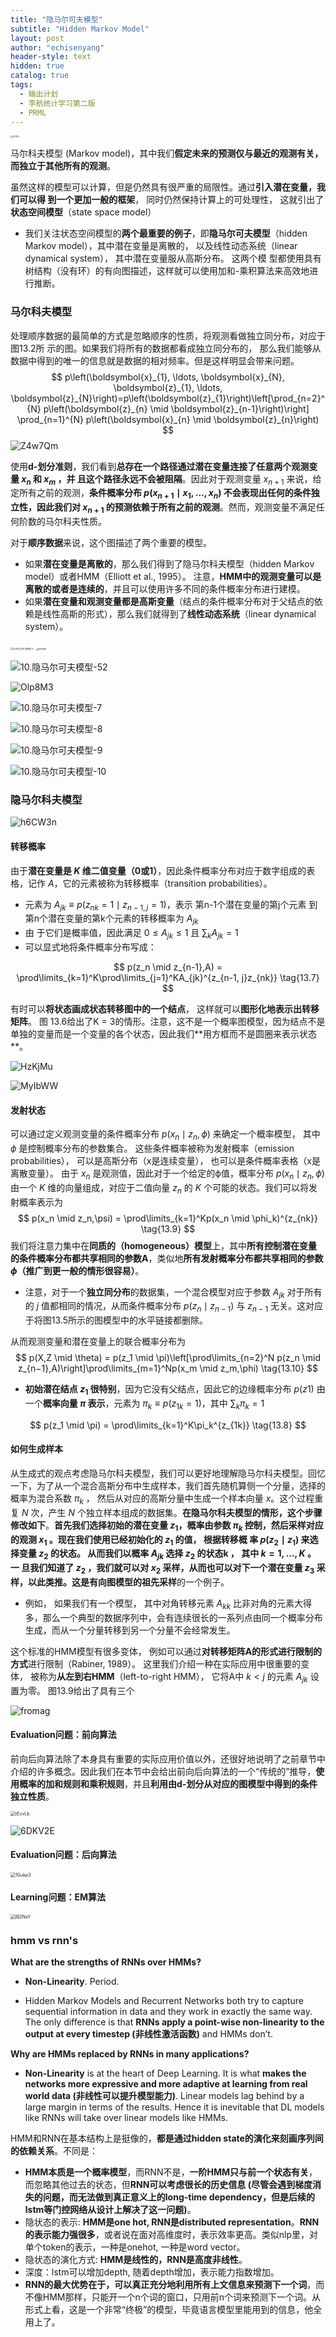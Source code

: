 ```yaml
---
title: "隐马尔可夫模型"
subtitle: "Hidden Markov Model"
layout: post
author: "echisenyang"
header-style: text
hidden: true
catalog: true
tags:
  - 输出计划
  - 李航统计学习第二版
  - PRML
---
```


<img src="https://gitee.com/echisenyang/GiteeForUpicUse/raw/master/uPic/ih7IZu.jpg" alt="ih7IZu" style="zoom: 25%;" />

马尔科夫模型 (Markov model)，其中我们**假定未来的预测仅与最近的观测有关，⽽独⽴于其他所有的观测**。

虽然这样的模型可以计算，但是仍然具有很严重的局限性。通过**引⼊潜在变量，我们可以得 到⼀个更加⼀般的框架**， 同时仍然保持计算上的可处理性， 这就引出了**状态空间模型**（state space model）

- 我们关注状态空间模型的**两个最重要的例⼦**，即**隐马尔可夫模型**（hidden Markov model），其中潜在变量是离散的， 以及线性动态系统（linear dynamical system）， 其中潜在变量服从⾼斯分布。 这两个模 型都使⽤具有树结构（没有环）的有向图描述，这样就可以使⽤加和-乘积算法来⾼效地进⾏推断。

### 马尔科夫模型

处理顺序数据的最简单的⽅式是忽略顺序的性质，将观测看做独⽴同分布，对应于图13.2所 ⽰的图。如果我们将所有的数据都看成独⽴同分布的， 那么我们能够从数据中得到的唯⼀的信息就是数据的相对频率。但是这样明显会带来问题。
$$
p\left(\boldsymbol{x}_{1}, \ldots, \boldsymbol{x}_{N}, \boldsymbol{z}_{1}, \ldots, \boldsymbol{z}_{N}\right)=p\left(\boldsymbol{z}_{1}\right)\left[\prod_{n=2}^{N} p\left(\boldsymbol{z}_{n}  \mid  \boldsymbol{z}_{n-1}\right)\right] \prod_{n=1}^{N} p\left(\boldsymbol{x}_{n}  \mid  \boldsymbol{z}_{n}\right)
$$
![Z4w7Qm](https://gitee.com/echisenyang/GiteeForUpicUse/raw/master/uPic/Z4w7Qm.png)

使⽤**d-划分准则**，我们看到**总存在⼀个路径通过潜在变量连接了任意两个观测变量 $x_n$ 和 $x_m$ ，并 且这个路径永远不会被阻隔**。因此对于观测变量 $x_{n+1}$ 来说，给定所有之前的观测，**条件概率分布 $p(x_{n+1} \mid x_1 , . . . , x_n )$ 不会表现出任何的条件独⽴性，因此我们对 $x_{n+1}$ 的预测依赖于所有之前的观测**。然⽽，观测变量不满⾜任何阶数的马尔科夫性质。

对于**顺序数据**来说，这个图描述了两个重要的模型。

- 如果**潜在变量是离散的**，那么我们得到了隐马尔科夫模型（hidden Markov model）或者HMM（Elliott et al., 1995）。 注意，**HMM中的观测变量可以是离散的或者是连续的**，并且可以使⽤许多不同的条件概率分布进⾏建模。
- 如果**潜在变量和观测变量都是⾼斯变量**（结点的条件概率分布对于⽗结点的依赖是线性⾼斯的形式），那么我们就得到了**线性动态系统**（linear dynamical system）。

<img src="/Users/yangjiale/Downloads/10.隐马尔可夫模型-3.jpg" alt="10.隐马尔可夫模型-3" style="zoom:25%;" />

<img src="https://gitee.com/echisenyang/GiteeForUpicUse/raw/master/uPic/UPjRpE.jpg" alt="UPjRpE" style="zoom:25%;" />

![10.隐马尔可夫模型-52](https://gitee.com/echisenyang/GiteeForUpicUse/raw/master/uPic/10.隐马尔可夫模型-5%202.jpg)

![Olp8M3](https://gitee.com/echisenyang/GiteeForUpicUse/raw/master/uPic/Olp8M3.jpg)

![10.隐马尔可夫模型-7](https://gitee.com/echisenyang/GiteeForUpicUse/raw/master/uPic/10.隐马尔可夫模型-7.jpg)

![10.隐马尔可夫模型-8](https://gitee.com/echisenyang/GiteeForUpicUse/raw/master/uPic/10.隐马尔可夫模型-8.jpg)

![10.隐马尔可夫模型-9](https://gitee.com/echisenyang/GiteeForUpicUse/raw/master/uPic/10.隐马尔可夫模型-9.jpg)

![10.隐马尔可夫模型-10](https://gitee.com/echisenyang/GiteeForUpicUse/raw/master/uPic/10.隐马尔可夫模型-10.jpg)

### 隐马尔科夫模型

![h6CW3n](https://gitee.com/echisenyang/GiteeForUpicUse/raw/master/uPic/h6CW3n.png)

#### 转移概率

由于**潜在变量是 $K$ 维⼆值变量（0或1）**，因此条件概率分布对应于数字组成的表格，记作 $A$，它的元素被称为转移概率（transition probabilities）。

- 元素为 $A_{jk} ≡ p(z_{nk} = 1  \mid  z_{n−1,j} = 1)$，表示 第n-1个潜在变量的第j个元素 到 第n个潜在变量的第k个元素的转移概率为 $A_{jk}$
- 由 于它们是概率值，因此满足 $0 \leq A_{jk} \leq 1$ 且 $\sum_k A_{jk} = 1$ 
- 可以显式地将条件概率分布写成：

$$
p(z_n \mid z_{n-1},A) = \prod\limits_{k=1}^K\prod\limits_{j=1}^KA_{jk}^{z_{n-1, j}z_{nk}} \tag{13.7}
$$

有时可以**将状态画成状态转移图中的⼀个结点**， 这样就可以**图形化地表⽰出转移矩阵**。 图 13.6给出了K = 3的情形。注意，这不是⼀个概率图模型，因为结点不是单独的变量⽽是⼀个变量的各个状态，因此我们**⽤⽅框⽽不是圆圈来表⽰状态**。





![HzKjMu](https://gitee.com/echisenyang/GiteeForUpicUse/raw/master/uPic/HzKjMu.png)

![MyIbWW](https://gitee.com/echisenyang/GiteeForUpicUse/raw/master/uPic/MyIbWW.png)

#### 发射状态

可以通过定义观测变量的条件概率分布 $p(x_n  \mid  z_n , ϕ)$ 来确定⼀个概率模型， 其中 $ϕ$ 是控制概率分布的参数集合。 这些条件概率被称为发射概率（emission probabilities）， 可以是⾼斯分布（x是连续变量）， 也可以是条件概率表格（x是离散变量）。 由于 $x_n$ 是观测值，因此对于⼀个给定的ϕ值，概率分布 $p(x_n  \mid  z_n , ϕ)$ 由⼀个 $K$ 维的向量组成，对应于⼆值向量 $z_n$ 的 $K$ 个可能的状态。我们可以将发射概率表⽰为
$$
p(x_n \mid z_n,\psi) = \prod\limits_{k=1}^Kp(x_n \mid \phi_k)^{z_{nk}} \tag{13.9}
$$
我们将注意⼒集中在**同质的（homogeneous）模型**上，其中**所有控制潜在变量的条件概率分布都共享相同的参数A**，类似地**所有发射概率分布都共享相同的参数 $ϕ$（推⼴到更⼀般的情形很容易）**。

- 注意，对于⼀个**独⽴同分布**的数据集，⼀个混合模型对应于参数 $A_{jk}$ 对于所有的 $j$ 值都相同的情况，从⽽条件概率分布 $p(z_n  \mid  z_{n−1})$ 与 $z_{n−1}$ ⽆关。这对应于将图13.5所⽰的图模型中的⽔平链接都删除。

从⽽观测变量和潜在变量上的联合概率分布为
$$
p(X,Z \mid \theta) = p(z_1 \mid \pi)\left[\prod\limits_{n=2}^N p(z_n \mid z_{n−1},A)\right]\prod\limits_{m=1}^Np(x_m \mid z_m,\phi) \tag{13.10}
$$

- **初始潜在结点 $z_1$ 很特别**，因为它没有父结点，因此它的边缘概率分布 $p(z1)$ 由一个**概率向量 $π$ 表示**，元素为 $π_k≡p(z_{1k}=1)$，其中 $\sum_k\pi_k = 1$ 

$$
p(z_1  \mid  \pi) = \prod\limits_{k=1}^K\pi_k^{z_{1k}} \tag{13.8}
$$

#### 如何生成样本

从⽣成式的观点考虑隐马尔科夫模型，我们可以更好地理解隐马尔科夫模型。回忆⼀下，为了从⼀个混合⾼斯分布中⽣成样本，我们⾸先随机算侧⼀个分量，选择的概率为混合系数 $π_k$ ， 然后从对应的⾼斯分量中⽣成⼀个样本向量 $x$。这个过程重复 $N$ 次，产⽣ $N$ 个独⽴样本组成的数据集。**在隐马尔科夫模型的情形，这个步骤修改如下**。**⾸先我们选择初始的潜在变量 $z_1$，概率由参数 $π_k$ 控制，然后采样对应的观测 $x_1$ 。现在我们使⽤已经初始化的 $z_1$ 的值， 根据转移概 率 $p(z_2  \mid  z_1 )$ 来选择变量 $z_2$ 的状态。 从⽽我们以概率 $A_{jk}$ 选择 $z_2$ 的状态k ， 其中 $k = 1, . . . , K$ 。 ⼀ 旦我们知道了 $z_2$ ，我们就可以对 $x_2$ 采样，从⽽也可以对下⼀个潜在变量 $z_3$ 采样，以此类推。**这是有向图模型的**祖先采样**的⼀个例⼦。 

- 例如， 如果我们有⼀个模型， 其中对⾓转移元素 $A_{kk}$ ⽐⾮对⾓的元素⼤得多，那么⼀个典型的数据序列中，会有连续很长的⼀系列点由同⼀个概率分布⽣成，⽽从⼀个分量转移到另⼀个分量不会经常发⽣。

这个标准的HMM模型有很多变体， 例如可以通过**对转移矩阵A的形式进⾏限制的⽅式**进⾏限制（Rabiner, 1989）。 这⾥我们介绍⼀种在实际应⽤中很重要的变体， 被称为**从左到右HMM**（left-to-right HMM）， 它将A中 $k < j$ 的元素 $A_{jk}$ 设置为零。 图13.9给出了具有三个

![fromag](https://gitee.com/echisenyang/GiteeForUpicUse/raw/master/uPic/fromag.png)

#### Evaluation问题：前向算法

前向后向算法除了本⾝具有重要的实际应⽤价值以外，还很好地说明了之前章节中介绍的许多概念。因此我们在本节中会给出前向后向算法的⼀个“传统的”推导，**使⽤概率的加和规则和乘积规则**，并且**利⽤由d-划分从对应的图模型中得到的条件独⽴性质**。

<img src="https://gitee.com/echisenyang/GiteeForUpicUse/raw/master/uPic/tEcvLb.png" alt="tEcvLb" style="zoom:50%;" />

![6DKV2E](https://gitee.com/echisenyang/GiteeForUpicUse/raw/master/uPic/6DKV2E.png)

#### Evaluation问题：后向算法

<img src="https://gitee.com/echisenyang/GiteeForUpicUse/raw/master/uPic/1Gukp3.png" alt="1Gukp3" style="zoom:50%;" />

#### Learning问题：EM算法

<img src="https://gitee.com/echisenyang/GiteeForUpicUse/raw/master/uPic/lBZNsY.png" alt="lBZNsY" style="zoom:50%;" />

### hmm vs rnn's

**What are the strengths of RNNs over HMMs?**

- **Non-Linearity**. Period.

- Hidden Markov Models and Recurrent Networks both try to capture sequential information in data and they work in exactly the same way. The only difference is that **RNNs apply a point-wise non-linearity to the output at every timestep (非线性激活函数)** and HMMs don’t.

**Why are HMMs replaced by RNNs in many applications?**

- **Non-Linearity** is at the heart of Deep Learning. It is what **makes the networks more expressive and more adaptive at learning from real world data (非线性可以提升模型能力)**. Linear models lag behind by a large margin in terms of the results. Hence it is inevitable that DL models like RNNs will take over linear models like HMMs.

HMM和RNN在基本结构上是挺像的，**都是通过hidden state的演化来刻画序列间的依赖关系**。不同是：

- **HMM本质是一个概率模型**，而RNN不是，**一阶HMM只与前一个状态有关**，而忽略其他过去的状态，但**RNN可以考虑很长的历史信息 (尽管会遇到梯度消失的问题，而无法做到真正意义上的long-time dependency，但是后续的lstm等门控网络从设计上解决了这一问题)**。
- 隐状态的表示: **HMM是one hot, RNN是distributed representation**。**RNN的表示能力强很多**，或者说在面对高维度时，表示效率更高。类似nlp里，对单个token的表示，一种是onehot, 一种是word vector。
- 隐状态的演化方式: **HMM是线性的，RNN是高度非线性**。
- 深度：lstm可以增加depth, 随着depth增加，表示能力指数增加。
- **RNN的最大优势在于，可以真正充分地利用所有上文信息来预测下一个词**，而不像HMM那样，只能开一个n个词的窗口，只用前n个词来预测下一个词。从形式上看，这是一个非常“终极”的模型，毕竟语言模型里能用到的信息，他全用上了。



